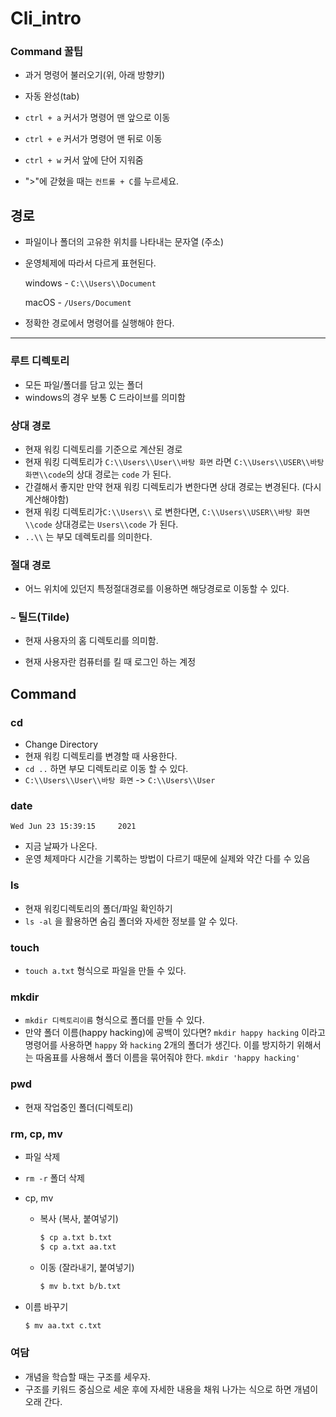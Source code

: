 # Cli_intro

### **Command 꿀팁**

- 과거 명령어 불러오기(위, 아래 방향키)

- 자동 완성(tab)

- `ctrl + a` 커서가 명령어 맨 앞으로 이동

- `ctrl + e` 커서가 명령어 맨 뒤로 이동

- `ctrl + w` 커서 앞에 단어 지워줌

- ">"에 갇혔을 때는 `컨트롤 + C`를 누르세요.

  

## 경로

- 파일이나 폴더의 고유한 위치를 나타내는 문자열 (주소)

- 운영체제에 따라서 다르게 표현된다.

  windows - `C:\\Users\\Document`

  macOS - `/Users/Document`

- 정확한 경로에서 명령어를 실행해야 한다.

------

### **루트 디렉토리**

- 모든 파일/폴더를 담고 있는 폴더
- windows의 경우 보통 C 드라이브를 의미함

### **상대 경로**

- 현재 워킹 디렉토리를 기준으로 계산된 경로
- 현재 워킹 디렉토리가 `C:\\Users\\User\\바탕 화면` 라면 `C:\\Users\\USER\\바탕 화면\\code`의 상대 경로는 `code` 가 된다.
- 간결해서 좋지만 만약 현재 워킹 디렉토리가 변한다면 상대 경로는 변경된다. (다시 계산해야함)
- 현재 워킹 디렉토리가`C:\\Users\\` 로 변한다면, `C:\\Users\\USER\\바탕 화면\\code` 상대경로는 `Users\\code` 가 된다.
- `..\\` 는 부모 데렉토리를 의미한다.

### 절대 경로

- 어느 위치에 있던지 특정절대경로를 이용하면 해당경로로 이동할 수 있다.

### **`~` 틸드(Tilde)**

- 현재 사용자의 홈 디렉토리를 의미함.

- 현재 사용자란 컴퓨터를 킬 때 로그인 하는 계정

  

## Command

### **cd**

- Change Directory
- 현재 워킹 디렉토리를 변경할 때 사용한다.
- `cd ..` 하면 부모 디렉토리로 이동 할 수 있다.
- `C:\\Users\\User\\바탕 화면` -> `C:\\Users\\User`

### **date**

```
Wed Jun 23 15:39:15     2021
```

- 지금 날짜가 나온다.
- 운영 체제마다 시간을 기록하는 방법이 다르기 때문에 실제와 약간 다를 수 있음

### **ls**

- 현재 워킹디렉토리의 폴더/파일 확인하기
- `ls -al` 을 활용하면 숨김 폴더와 자세한 정보를 알 수 있다.

### **touch**

- `touch a.txt` 형식으로 파일을 만들 수 있다.

### **mkdir**

- `mkdir 디렉토리이름` 형식으로 폴더를 만들 수 있다.
- 만약 폴더 이름(happy hacking)에 공백이 있다면? `mkdir happy hacking` 이라고 명령어를 사용하면 `happy` 와 `hacking` 2개의 폴더가 생긴다. 이를 방지하기 위해서는 따옴표를 사용해서 폴더 이름을 묶어줘야 한다. `mkdir 'happy hacking'`

### pwd

- 현재 작업중인 폴더(디렉토리)

### rm, cp, mv

- 파일 삭제
- `rm -r` 폴더 삭제

- cp, mv

  - 복사 (복사, 붙여넣기)

    ```bash
    $ cp a.txt b.txt
    $ cp a.txt aa.txt
    ```

  - 이동 (잘라내기, 붙여넣기)

    ```bash
    $ mv b.txt b/b.txt
    ```

- 이름 바꾸기

  ```bash
  $ mv aa.txt c.txt
  ```



### 여담

- 개념을 학습할 때는 구조를 세우자.
- 구조를 키워드 중심으로 세운 후에 자세한 내용을 채워 나가는 식으로 하면 개념이 오래 간다.